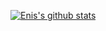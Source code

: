 [![Enis's github stats](https://github-readme-stats.vercel.app/api?username=earik87&show_icons=true&theme=dracula)](https://github.com/anuraghazra/github-readme-stats)
